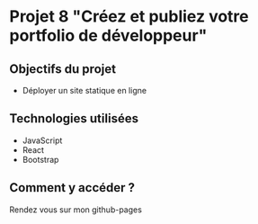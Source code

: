 # Projet 8 "Créez et publiez votre portfolio de développeur"

## Objectifs du projet

- Déployer un site statique en ligne

## Technologies utilisées

- JavaScript
- React
- Bootstrap

## Comment y accéder ?

Rendez vous sur mon github-pages
